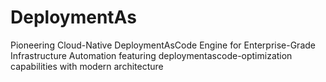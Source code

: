 # DeploymentAs
Pioneering Cloud-Native DeploymentAsCode Engine for Enterprise-Grade Infrastructure Automation featuring deploymentascode-optimization capabilities with modern architecture
